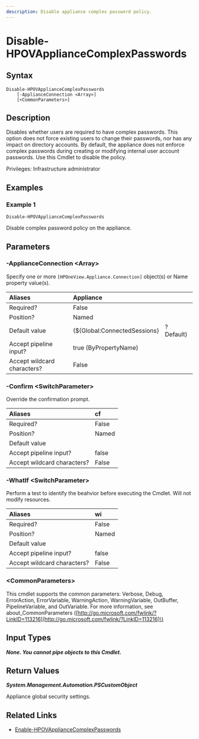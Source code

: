 ```yaml
---
description: Disable appliance complex password policy.
---
```


# Disable-HPOVApplianceComplexPasswords

## Syntax

```text
Disable-HPOVApplianceComplexPasswords
    [-ApplianceConnection <Array>]
    [<CommonParameters>]
```

## Description

Disables whether users are required to have complex passwords. This option does not force existing users to change their passwords, nor has any impact on directory accounts. By default, the appliance does not enforce complex passwords during creating or modifying internal user account passwords. Use this Cmdlet to disable the policy.

Privileges: Infrastructure administrator

## Examples

### Example 1

```text
Disable-HPOVApplianceComplexPasswords
```

Disable complex password policy on the appliance.

## Parameters

### -ApplianceConnection &lt;Array&gt;

Specify one or more `[HPOneView.Appliance.Connection]` object\(s\) or Name property value\(s\).

| Aliases | Appliance |  |
| :--- | :--- | :--- |
| Required? | False |  |
| Position? | Named |  |
| Default value | \(${Global:ConnectedSessions} | ? Default\) |
| Accept pipeline input? | true \(ByPropertyName\) |  |
| Accept wildcard characters? | False |  |

### -Confirm &lt;SwitchParameter&gt;

Override the confirmation prompt.

| Aliases | cf |
| :--- | :--- |
| Required? | False |
| Position? | Named |
| Default value |  |
| Accept pipeline input? | false |
| Accept wildcard characters? | False |

### -WhatIf &lt;SwitchParameter&gt;

Perform a test to identify the beahvior before executing the Cmdlet. Will not modify resources.

| Aliases | wi |
| :--- | :--- |
| Required? | False |
| Position? | Named |
| Default value |  |
| Accept pipeline input? | false |
| Accept wildcard characters? | False |

### &lt;CommonParameters&gt;

This cmdlet supports the common parameters: Verbose, Debug, ErrorAction, ErrorVariable, WarningAction, WarningVariable, OutBuffer, PipelineVariable, and OutVariable. For more information, see about\_CommonParameters \([http://go.microsoft.com/fwlink/?LinkID=113216](http://go.microsoft.com/fwlink/?LinkID=113216)\)

## Input Types

_**None. You cannot pipe objects to this Cmdlet.**_

## Return Values

_**System.Management.Automation.PSCustomObject**_

Appliance global security settings.

## Related Links

* [Enable-HPOVApplianceComplexPasswords](enable-hpovappliancecomplexpasswords.md)

